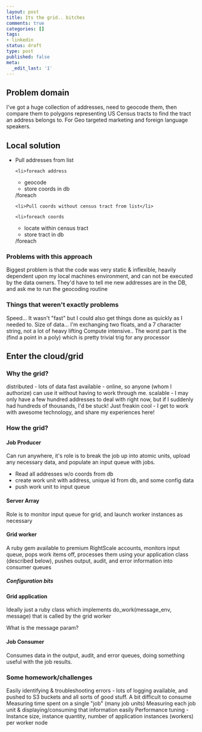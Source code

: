 ```yaml
---
layout: post
title: Its the grid.. bitches
comments: true
categories: []
tags:
- linkedin
status: draft
type: post
published: false
meta:
  _edit_last: '1'
---
```

<h2>Problem domain</h2>
I've got a huge collection of addresses, need to geocode them, then compare them to polygons representing US Census tracts to find the tract an address belongs to.  For Geo targeted marketing and foreign language speakers.

<h2>Local solution</h2>
<ul>
	<li>Pull addresses from list</li>


	<li>foreach address
<ul>
	<li>geocode</li>
	<li>store coords in db</li>
</ul>
/foreach</li>

	<li>Pull coords without census tract from list</li>

	<li>foreach coords
<ul>
	<li>locate within census tract</li>
	<li>store tract in db</li>
</ul>
/foreach</li>

</ul>


<h3>Problems with this approach</h3>
Biggest problem is that the code was very static & inflexible, heavily dependent upon my local machines environment, and can not be executed by the data owners.  They'd have to tell me new addresses are in the DB, and ask me to run the geocoding routine

<h3>Things that weren't exactly problems</h3>
Speed...  It wasn't "fast" but I could also get things done as quickly as I needed to.
Size of data... I'm exchanging two floats, and a 7 character string, not a lot of heavy lifting
Compute intensive.. The worst part is the (find a point in a poly) which is pretty trivial trig for any processor

<h2>Enter the cloud/grid</h2>

<h3>Why the grid?</h3>
distributed - lots of data fast
available - online, so anyone (whom I authorize) can use it without having to work through me.
scalable - I may only have a few hundred addresses to deal with right now, but if I suddenly had hundreds of thousands, I'd be stuck!
Just freakin cool - I get to work with awesome technology, and share my experiences here!

<h3>How the grid?</h3>

<h4>Job Producer</h4>
Can run anywhere, it's role is to break the job up into atomic units, upload any necessary data, and populate an input queue with jobs.

<ul>
	<li>Read all addresses w/o coords from db</li>
	<li>create work unit with address, unique id from db, and some config data</li>
	<li>push work unit to input queue</li>
</ul>

<h4>Server Array</h4>
Role is to monitor input queue for grid, and launch worker instances as necessary

<h4>Grid worker</h4>
A ruby gem available to premium RightScale accounts, monitors input queue, pops work items off, processes them using your application class (described below), pushes output, audit, and error information into consumer queues

<h5>Configuration bits</h5>

<h4>Grid application</h4>
Ideally just a ruby class which implements do_work(message_env, message) that is called by the grid worker

What is the message param?

<h4>Job Consumer</h4>
Consumes data in the output, audit, and error queues, doing something useful with the job results.

<h3>Some homework/challenges</h3>
Easily identifying & troubleshooting errors - lots of logging available, and pushed to S3 buckets and all sorts of good stuff.  A bit difficult to consume
Measuring time spent on a single "job" (many job units)
Measuring each job unit & displaying/consuming that information easily
Performance tuning - Instance size, instance quantity, number of application instances (workers) per worker node
